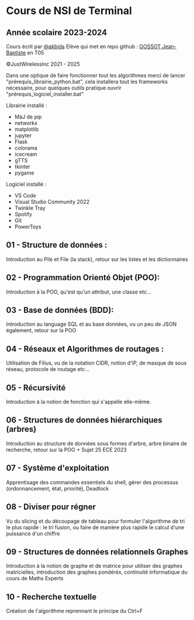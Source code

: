 # Cours de NSI de Terminal 
## Année scolaire 2023-2024

Cours écrit par [@akbida](https://github.com/akbida)
Elève qui met en repo github : [GOSSOT Jean-Baptiste](https://github.com/gossotjeanbaptiste) en T05

©JustWirelessInc 2021 - 2025

Dans une optique de faire fonctionner tout les algorithmes merci de lancer "prérequis_librairie_python.bat", cela installera tout les frameworks nécessaire, pour quelques outils pratique ouvrir "prérequis_logiciel_installer.bat"

Librairie installé : 
* MàJ de pip
* networkx
* matplotlib
* jupyter
* Flask
* colorama
* icecream
* gTTS
* tkinter
* pygame

Logiciel installé : 
* VS Code
* Visual Studio Community 2022
* Twinkle Tray
* Spotify
* Git
* PowerToys

## 01 - Structure de données : 
Introduction au Pile et File (la stack), retour sur les listes et les dictionnaires

## 02 - Programmation Orienté Objet (POO):
Introduction à la POO, qu'est qu'un attribut, une classe etc...

## 03 - Base de données (BDD):
Introduction au language SQL et au base données, vu un peu de JSON également, retour sur la POO

## 04 - Réseaux et Algorithmes de routages :
Utilisation de Filius, vu de la notation CIDR, notion d'IP, de masque de sous réseau, protocole de routage etc...

## 05 - Récursivité
Introduction à la notion de fonction qui s'appelle elle-même. 

## 06 - Structures de données hiérarchiques (arbres) 
Introduction au structure de données sous formes d'arbre, arbre binaire de recherche, retour sur la POO + Sujet 25 ECE 2023

## 07 - Système d'exploitation
Apprentisage des commandes essentiels du shell, gérer des processus (ordonnancement, état, priorité), Deadlock

## 08 - Diviser pour régner
Vu du slicing et du découpage de tableau pour formuler l'algorithme de tri le plus rapide : le tri fusion, ou faire de manière plus rapide le calcul d'une puissance d'un chiffre

## 09 - Structures de données relationnels Graphes
Introduction à la notion de graphe et de matrice pour utiliser des graphes matricielles, introduction des graphes pondérés, continuité informatique du cours de Maths Experts 

## 10 - Recherche textuelle
Création de l'algorithme reprennant le principe du Ctrl+F
